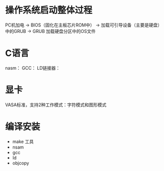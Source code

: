 
# 操作系统启动整体过程

PC机加电 
-> BIOS（固化在主板芯片ROM中）
-> 加载可引导设备（主要是硬盘）中的GRUB
-> GRUB 加载硬盘分区中的OS文件



# C语言
nasm：
GCC：
LD链接器：

# 显卡
VASA标准，支持2种工作模式：字符模式和图形模式

# 编译安装

- make 工具
- nsam
- gcc
- Id
- objcopy


